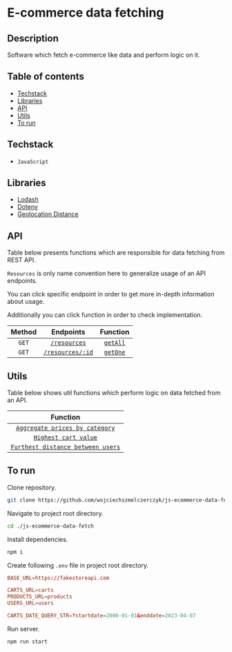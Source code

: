 # E-commerce data fetching

## Description

Software which fetch e-commerce like data and perform logic on it.

## Table of contents

- [Techstack](#techstack)
- [Libraries](#libraries)
- [API](#api)
- [Utils](#utils)
- [To run](#to-run)

## Techstack

- `JavaScript`

## Libraries

- [Lodash](https://www.npmjs.com/package/lodash)
- [Dotenv](https://www.npmjs.com/package/dotenv)
- [Geolocation Distance](https://www.npmjs.com/package/geolocation-distance-between)

## API

Table below presents functions which are responsible for data fetching from REST API.

`Resources` is only name convention here to generalize usage of an API endpoints.

You can click specific endpoint in order to get more in-depth information about usage.

Additionally you can click function in order to check implementation.

| Method |               Endpoints               |          Function          |
| :----: | :-----------------------------------: | :------------------------: |
| `GET`  |   [`/resources`](./docs/api/all.md)   | [`getAll`](/api/getAll.js) |
| `GET`  | [`/resources/:id`](./docs/api/one.md) | [`getOne`](/api/getOne.js) |

## Utils

Table below shows util functions which perform logic on data fetched from an API.

|                                   Function                                   |
| :--------------------------------------------------------------------------: |
|      [`Aggregate prices by category`](./docs/utils/aggregate-prices.md)      |
|           [`Highest cart value`](./docs/utils/highest-cart-val.md)           |
| [`Furthest distance between users`](./docs/utils/furthest-users-distance.md) |

## To run

Clone repository.

```sh
git clone https://github.com/wojciechszmelczerczyk/js-ecommerce-data-fetch.git
```

Navigate to project root directory.

```sh
cd ./js-ecommerce-data-fetch
```

Install dependencies.

```sh
npm i
```

Create following `.env` file in project root directory.

```conf
BASE_URL=https://fakestoreapi.com

CARTS_URL=carts
PRODUCTS_URL=products
USERS_URL=users

CARTS_DATE_QUERY_STR=?startdate=2000-01-01&enddate=2023-04-07
```

Run server.

```sh
npm run start
```
